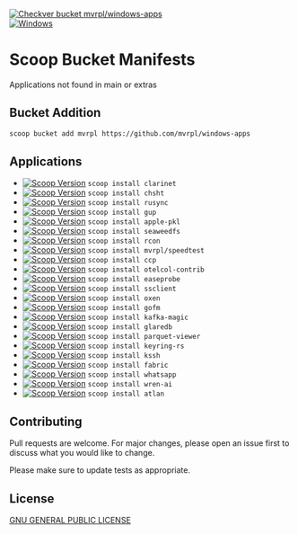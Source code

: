 [![Checkver bucket mvrpl/windows-apps](https://github.com/mvrpl/windows-apps/actions/workflows/scoop_checkver.yaml/badge.svg?branch=main)](https://github.com/mvrpl/windows-apps/actions/workflows/scoop_checkver.yaml)  
[![Windows](https://img.shields.io/badge/Windows-303030?style=flat&logo=data:image/svg+xml;base64,PHN2ZyB4bWxucz0iaHR0cDovL3d3dy53My5vcmcvMjAwMC9zdmciIHZpZXdCb3g9IjAgMCA0ODc1IDQ4NzUiPjxwYXRoIGZpbGw9IiMwMDc4ZDQiIGQ9Ik0wIDBoMjMxMXYyMzEwSDB6bTI1NjQgMGgyMzExdjIzMTBIMjU2NHpNMCAyNTY0aDIzMTF2MjMxMUgwem0yNTY0IDBoMjMxMXYyMzExSDI1NjQiLz48L3N2Zz4=&logoColor=white)](#)

# Scoop Bucket Manifests

Applications not found in main or extras

## Bucket Addition

```bash
scoop bucket add mvrpl https://github.com/mvrpl/windows-apps
```

## Applications

- [![Scoop Version](https://img.shields.io/badge/dynamic/json?url=https%3A%2F%2Fraw.githubusercontent.com%2Fmvrpl%2Fwindows-apps%2Frefs%2Fheads%2Fmain%2Fbucket%2Fclarinet.json&query=%24.version&style=flat&label=clarinet&color=%23012456)](https://github.com/mvrpl/windows-apps/blob/main/bucket/clarinet.json) `scoop install clarinet`
- [![Scoop Version](https://img.shields.io/badge/dynamic/json?url=https%3A%2F%2Fraw.githubusercontent.com%2Fmvrpl%2Fwindows-apps%2Frefs%2Fheads%2Fmain%2Fbucket%2Fchsht.json&query=%24.version&style=flat&label=chsht&color=%23012456)](https://github.com/mvrpl/windows-apps/blob/main/bucket/chsht.json) `scoop install chsht`
- [![Scoop Version](https://img.shields.io/badge/dynamic/json?url=https%3A%2F%2Fraw.githubusercontent.com%2Fmvrpl%2Fwindows-apps%2Frefs%2Fheads%2Fmain%2Fbucket%2Frusync.json&query=%24.version&style=flat&label=rusync&color=%23012456)](https://github.com/mvrpl/windows-apps/blob/main/bucket/rusync.json) `scoop install rusync`
- [![Scoop Version](https://img.shields.io/badge/dynamic/json?url=https%3A%2F%2Fraw.githubusercontent.com%2Fmvrpl%2Fwindows-apps%2Frefs%2Fheads%2Fmain%2Fbucket%2Fgup.json&query=%24.version&style=flat&label=gup&color=%23012456)](https://github.com/mvrpl/windows-apps/blob/main/bucket/gup.json) `scoop install gup`
- [![Scoop Version](https://img.shields.io/badge/dynamic/json?url=https%3A%2F%2Fraw.githubusercontent.com%2Fmvrpl%2Fwindows-apps%2Frefs%2Fheads%2Fmain%2Fbucket%2Fapple-pkl.json&query=%24.version&style=flat&label=apple-pkl&color=%23012456)](https://github.com/mvrpl/windows-apps/blob/main/bucket/apple-pkl.json) `scoop install apple-pkl`
- [![Scoop Version](https://img.shields.io/badge/dynamic/json?url=https%3A%2F%2Fraw.githubusercontent.com%2Fmvrpl%2Fwindows-apps%2Frefs%2Fheads%2Fmain%2Fbucket%2Fseaweedfs.json&query=%24.version&style=flat&label=seaweedfs&color=%23012456)](https://github.com/mvrpl/windows-apps/blob/main/bucket/seaweedfs.json) `scoop install seaweedfs`
- [![Scoop Version](https://img.shields.io/badge/dynamic/json?url=https%3A%2F%2Fraw.githubusercontent.com%2Fmvrpl%2Fwindows-apps%2Frefs%2Fheads%2Fmain%2Fbucket%2Frcon.json&query=%24.version&style=flat&label=rcon&color=%23012456)](https://github.com/mvrpl/windows-apps/blob/main/bucket/rcon.json) `scoop install rcon`
- [![Scoop Version](https://img.shields.io/badge/dynamic/json?url=https%3A%2F%2Fraw.githubusercontent.com%2Fmvrpl%2Fwindows-apps%2Frefs%2Fheads%2Fmain%2Fbucket%2Fspeedtest.json&query=%24.version&style=flat&label=speedtest&color=%23012456)](https://github.com/mvrpl/windows-apps/blob/main/bucket/speedtest.json) `scoop install mvrpl/speedtest`
- [![Scoop Version](https://img.shields.io/badge/dynamic/json?url=https%3A%2F%2Fraw.githubusercontent.com%2Fmvrpl%2Fwindows-apps%2Frefs%2Fheads%2Fmain%2Fbucket%2Fccp.json&query=%24.version&style=flat&label=ccp&color=%23012456)](https://github.com/mvrpl/windows-apps/blob/main/bucket/ccp.json) `scoop install ccp`
- [![Scoop Version](https://img.shields.io/badge/dynamic/json?url=https%3A%2F%2Fraw.githubusercontent.com%2Fmvrpl%2Fwindows-apps%2Frefs%2Fheads%2Fmain%2Fbucket%2Fotelcol-contrib.json&query=%24.version&style=flat&label=otelcol-contrib&color=%23012456)](https://github.com/mvrpl/windows-apps/blob/main/bucket/otelcol-contrib.json) `scoop install otelcol-contrib`
- [![Scoop Version](https://img.shields.io/badge/dynamic/json?url=https%3A%2F%2Fraw.githubusercontent.com%2Fmvrpl%2Fwindows-apps%2Frefs%2Fheads%2Fmain%2Fbucket%2Feaseprobe.json&query=%24.version&style=flat&label=easeprobe&color=%23012456)](https://github.com/mvrpl/windows-apps/blob/main/bucket/easeprobe.json) `scoop install easeprobe`
- [![Scoop Version](https://img.shields.io/badge/dynamic/json?url=https%3A%2F%2Fraw.githubusercontent.com%2Fmvrpl%2Fwindows-apps%2Frefs%2Fheads%2Fmain%2Fbucket%2Fssclient.json&query=%24.version&style=flat&label=ssclient&color=%23012456)](https://github.com/mvrpl/windows-apps/blob/main/bucket/ssclient.json) `scoop install ssclient`
- [![Scoop Version](https://img.shields.io/badge/dynamic/json?url=https%3A%2F%2Fraw.githubusercontent.com%2Fmvrpl%2Fwindows-apps%2Frefs%2Fheads%2Fmain%2Fbucket%2Foxen.json&query=%24.version&style=flat&label=oxen&color=%23012456)](https://github.com/mvrpl/windows-apps/blob/main/bucket/oxen.json) `scoop install oxen`
- [![Scoop Version](https://img.shields.io/badge/dynamic/json?url=https%3A%2F%2Fraw.githubusercontent.com%2Fmvrpl%2Fwindows-apps%2Frefs%2Fheads%2Fmain%2Fbucket%2Fgofm.json&query=%24.version&style=flat&label=gofm&color=%23012456)](https://github.com/mvrpl/windows-apps/blob/main/bucket/gofm.json) `scoop install gofm`
- [![Scoop Version](https://img.shields.io/badge/dynamic/json?url=https%3A%2F%2Fraw.githubusercontent.com%2Fmvrpl%2Fwindows-apps%2Frefs%2Fheads%2Fmain%2Fbucket%2Fkafka-magic.json&query=%24.version&style=flat&label=kafka-magic&color=%23012456)](https://github.com/mvrpl/windows-apps/blob/main/bucket/kafka-magic.json) `scoop install kafka-magic`
- [![Scoop Version](https://img.shields.io/badge/dynamic/json?url=https%3A%2F%2Fraw.githubusercontent.com%2Fmvrpl%2Fwindows-apps%2Frefs%2Fheads%2Fmain%2Fbucket%2Fglaredb.json&query=%24.version&style=flat&label=glaredb&color=%23012456)](https://github.com/mvrpl/windows-apps/blob/main/bucket/glaredb.json) `scoop install glaredb`
- [![Scoop Version](https://img.shields.io/badge/dynamic/json?url=https%3A%2F%2Fraw.githubusercontent.com%2Fmvrpl%2Fwindows-apps%2Frefs%2Fheads%2Fmain%2Fbucket%2Fparquet-viewer.json&query=%24.version&style=flat&label=parquet-viewer&color=%23012456)](https://github.com/mvrpl/windows-apps/blob/main/bucket/parquet-viewer.json) `scoop install parquet-viewer`
- [![Scoop Version](https://img.shields.io/badge/dynamic/json?url=https%3A%2F%2Fraw.githubusercontent.com%2Fmvrpl%2Fwindows-apps%2Frefs%2Fheads%2Fmain%2Fbucket%2Fkeyring-rs.json&query=%24.version&style=flat&label=keyring-rs&color=%23012456)](https://github.com/mvrpl/windows-apps/blob/main/bucket/keyring-rs.json) `scoop install keyring-rs`
- [![Scoop Version](https://img.shields.io/badge/dynamic/json?url=https%3A%2F%2Fraw.githubusercontent.com%2Fmvrpl%2Fwindows-apps%2Frefs%2Fheads%2Fmain%2Fbucket%2Fkssh.json&query=%24.version&style=flat&label=kssh&color=%23012456)](https://github.com/mvrpl/windows-apps/blob/main/bucket/kssh.json) `scoop install kssh`
- [![Scoop Version](https://img.shields.io/badge/dynamic/json?url=https%3A%2F%2Fraw.githubusercontent.com%2Fmvrpl%2Fwindows-apps%2Frefs%2Fheads%2Fmain%2Fbucket%2Ffabric.json&query=%24.version&style=flat&label=fabric&color=%23012456)](https://github.com/mvrpl/windows-apps/blob/main/bucket/fabric.json) `scoop install fabric`
- [![Scoop Version](https://img.shields.io/badge/dynamic/json?url=https%3A%2F%2Fraw.githubusercontent.com%2Fmvrpl%2Fwindows-apps%2Frefs%2Fheads%2Fmain%2Fbucket%2Fwhatsapp.json&query=%24.version&style=flat&label=whatsapp&color=%23012456)](https://github.com/mvrpl/windows-apps/blob/main/bucket/whatsapp.json) `scoop install whatsapp`
- [![Scoop Version](https://img.shields.io/badge/dynamic/json?url=https%3A%2F%2Fraw.githubusercontent.com%2Fmvrpl%2Fwindows-apps%2Frefs%2Fheads%2Fmain%2Fbucket%2Fwren-ai.json&query=%24.version&style=flat&label=wren-ai&color=%23012456)](https://github.com/mvrpl/windows-apps/blob/main/bucket/wren-ai.json) `scoop install wren-ai`
- [![Scoop Version](https://img.shields.io/badge/dynamic/json?url=https%3A%2F%2Fraw.githubusercontent.com%2Fmvrpl%2Fwindows-apps%2Frefs%2Fheads%2Fmain%2Fbucket%2Fatlan.json&query=%24.version&style=flat&label=atlan&color=%23012456)](https://github.com/mvrpl/windows-apps/blob/main/bucket/atlan.json) `scoop install atlan`

## Contributing

Pull requests are welcome. For major changes, please open an issue first
to discuss what you would like to change.

Please make sure to update tests as appropriate.

## License

[GNU GENERAL PUBLIC LICENSE](https://github.com/mvrpl/windows-apps/blob/main/bucket/LICENSE)
